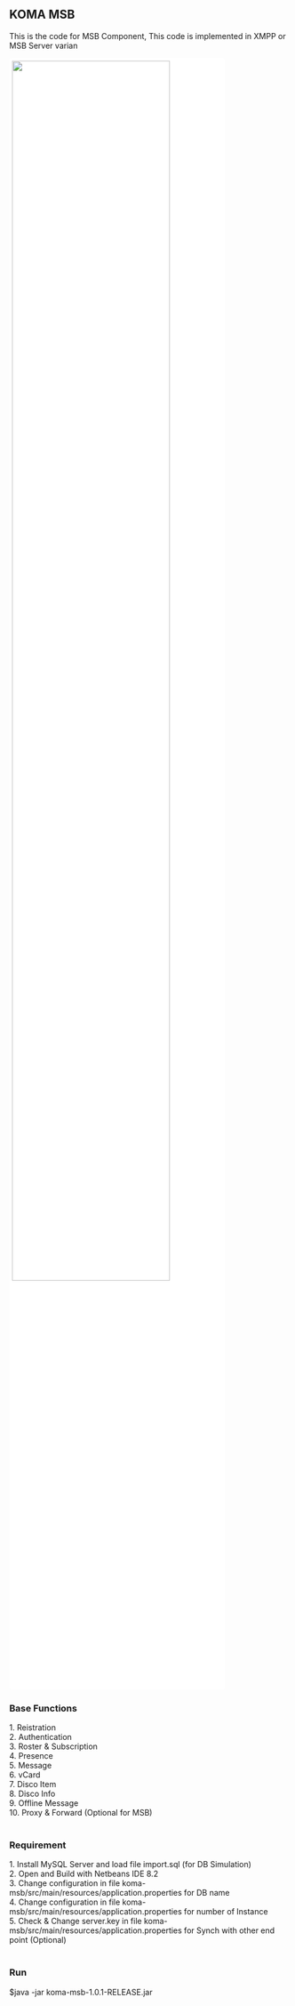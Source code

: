<div class="pagehead">
  <h2>KOMA MSB</h2>
  <p>This is the code for MSB Component, This code is implemented in XMPP or MSB Server varian</p>
</div>
<div class="box-shadow-medium p-3">
<img style="padding:5px;background-color: #fff;border-radius: 5px;" src="https://user-images.githubusercontent.com/15040338/87261252-d5169700-c4df-11ea-8b65-a8a40024242b.JPG" width="75%">
</div>
<div class="Subhead">
  <div class="Subhead-heading"><h3>Base Functions</h3></div>
  <div class="Subhead-description">1. Reistration</div>
  <div class="Subhead-description">2. Authentication</div>
  <div class="Subhead-description">3. Roster & Subscription</div>
  <div class="Subhead-description">4. Presence</div>
  <div class="Subhead-description">5. Message</div>
  <div class="Subhead-description">6. vCard</div>
  <div class="Subhead-description">7. Disco Item</div>
  <div class="Subhead-description">8. Disco Info</div>
  <div class="Subhead-description">9. Offline Message</div>
  <div class="Subhead-description">10. Proxy & Forward (Optional for MSB)</div>
</div>
<br>
<div class="Subhead">
  <div class="Subhead-heading"><h3>Requirement</h3></div>
  <div class="Subhead-description">1. Install MySQL Server and load file import.sql (for DB Simulation)</div>
  <div class="Subhead-description">2. Open and Build with Netbeans IDE 8.2</div>
  <div class="Subhead-description">3. Change configuration in file koma-msb/src/main/resources/application.properties for DB name</div>
  <div class="Subhead-description">4. Change configuration in file koma-msb/src/main/resources/application.properties for number of Instance</div>
  <div class="Subhead-description">5. Check & Change server.key in file koma-msb/src/main/resources/application.properties for Synch with other end point (Optional)</div>
</div>
<br>
<div class="Subhead">
  <div class="Subhead-heading"><h3>Run</h3></div>
  <div class="Subhead-description">$java -jar koma-msb-1.0.1-RELEASE.jar</div>
</div>
